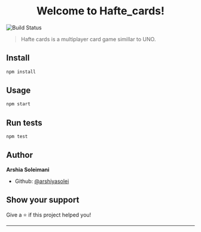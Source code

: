 <h1 align="center">Welcome to Hafte_cards!</h1>
<p>

   ![Build Status](https://travis-ci.org/arshiyasolei/hafte-cards)
</p>

> Hafte cards is a multiplayer card game simillar to UNO.

## Install

```sh
npm install
```

## Usage

```sh
npm start
```

## Run tests

```sh
npm test
```

## Author

**Arshia Soleimani**

* Github: [@arshiyasolei](https://github.com/arshiyasolei)

## Show your support

Give a ⭐️ if this project helped you!

***
